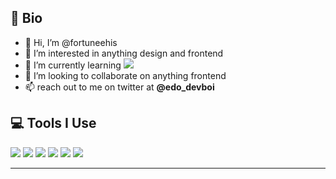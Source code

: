 ## 🧿 Bio

- 👋 Hi, I’m @fortuneehis
- 👀 I’m interested in anything design and frontend
- 🌱 I’m currently learning ![](https://go.dev/images/go-logo-white.svg)
- 💞️ I’m looking to collaborate on anything frontend
- 📫 reach out to me on twitter at __@edo_devboi__

## 💻 Tools I Use

![](https://img.shields.io/badge/Code-React-informational?style=flat&logo=React&logoColor=white&color=61dbfb)
![](https://img.shields.io/badge/Code-Next.js-informational?style=flat&logo=Next.js&logoColor=white&color=121212)
![](https://img.shields.io/badge/Code-TypeScript-informational?style=flat&logo=TypeScript&logoColor=white&color=007acc)
![](https://img.shields.io/badge/Code-JavaScript-informational?style=flat&logo=JavaScript&logoColor=white&color=323330)
![](https://img.shields.io/badge/Code-Sass-informational?style=flat&logo=Sass&logoColor=white&color=cc6699)
![](https://img.shields.io/badge/Code-Node-informational?style=flat&logo=Node.js&logoColor=white&color=3c873a)

---

